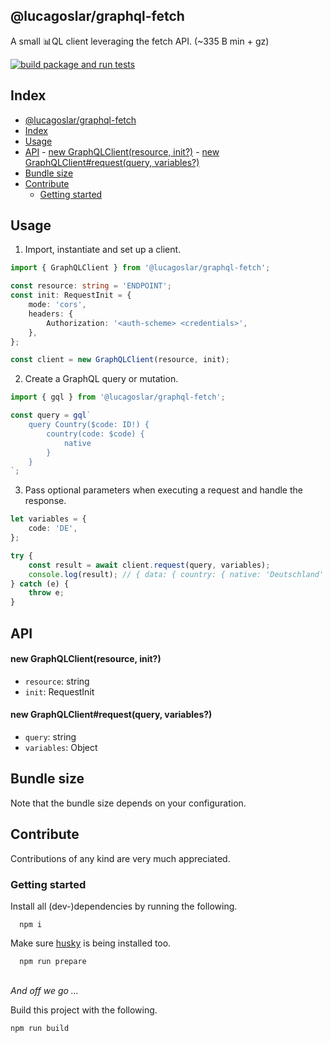 ## @lucagoslar/graphql-fetch

A small 📊QL client leveraging the fetch API. (~335 B min + gz)

[![build package and run tests](https://github.com/lucagoslar/graphql-fetch/actions/workflows/main.yml/badge.svg)](https://github.com/lucagoslar/graphql-fetch/actions/workflows/main.yml)

## Index

- [@lucagoslar/graphql-fetch](#lucagoslargraphql-fetch)
- [Index](#index)
- [Usage](#usage)
- [API](#api)
		- [new GraphQLClient(resource, init?)](#new-graphqlclientresource-init)
		- [new GraphQLClient#request(query, variables?)](#new-graphqlclientrequestquery-variables)
- [Bundle size](#bundle-size)
- [Contribute](#contribute)
	- [Getting started](#getting-started)

## Usage

1. Import, instantiate and set up a client.

```ts
import { GraphQLClient } from '@lucagoslar/graphql-fetch';

const resource: string = 'ENDPOINT';
const init: RequestInit = {
	mode: 'cors',
	headers: {
		Authorization: '<auth-scheme> <credentials>',
	},
};

const client = new GraphQLClient(resource, init);
```

2. Create a GraphQL query or mutation.

```ts
import { gql } from '@lucagoslar/graphql-fetch';

const query = gql`
	query Country($code: ID!) {
		country(code: $code) {
			native
		}
	}
`;
```

3. Pass optional parameters when executing a request and handle the response.

```ts
let variables = {
	code: 'DE',
};

try {
	const result = await client.request(query, variables);
	console.log(result); // { data: { country: { native: 'Deutschland' } }, errors: undefined }
} catch (e) {
	throw e;
}
```

## API

#### new GraphQLClient(resource, init?)

- `resource`: string
- `init`: RequestInit

#### new GraphQLClient#request(query, variables?)

- `query`: string
- `variables`: Object

## Bundle size

Note that the bundle size depends on your configuration.

## Contribute

Contributions of any kind are very much appreciated.

### Getting started

Install all (dev-)dependencies by running the following.

```
  npm i
```

Make sure [husky](https://github.com/typicode/husky) is being installed too.

```
  npm run prepare
```

\
_And off we go …_

Build this project with the following.

```
npm run build
```
